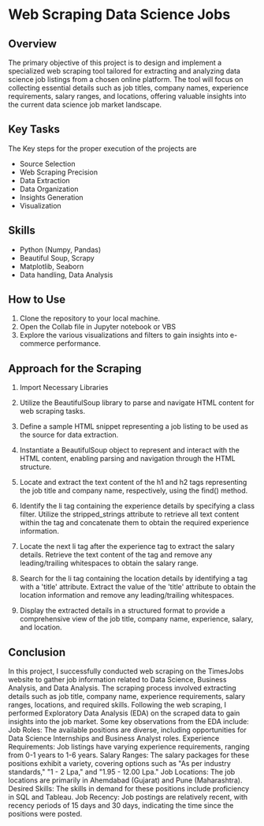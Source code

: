 
# Web Scraping Data Science Jobs

## Overview
The primary objective of this project is to design and implement a specialized web scraping tool tailored for extracting and analyzing data science job listings from a chosen online platform. The tool will focus on collecting essential details such as job titles, company names, experience requirements, salary ranges, and locations, offering valuable insights into the current data science job market landscape.

## Key Tasks
The Key steps for the proper execution of the projects are
- Source Selection 
- Web Scraping Precision
- Data Extraction 
- Data Organization
- Insights Generation
- Visualization 

##  Skills
- Python (Numpy, Pandas)
- Beautiful Soup, Scrapy
- Matplotlib, Seaborn
- Data handling, Data Analysis


## How to Use
1. Clone the repository to your local machine.
2. Open the Collab file in Jupyter notebook or VBS
3. Explore the various visualizations and filters to gain insights into e-commerce performance.
   
## Approach for the Scraping

   1. Import Necessary Libraries
   
   2. Utilize the BeautifulSoup library to parse and navigate HTML content for web scraping tasks.
    
   3. Define a sample HTML snippet representing a job listing to be used as the source for data extraction.
   
   4. Instantiate a BeautifulSoup object to represent and interact with the HTML content, enabling parsing and navigation through the HTML structure.
   
   5. Locate and extract the text content of the h1 and h2 tags representing the job title and company name, respectively, using the find() method.
   
   6. Identify the li tag containing the experience details by specifying a class filter. Utilize the stripped_strings attribute to retrieve all text content within the tag and concatenate them to obtain the required experience information.
   
   7. Locate the next li tag after the experience tag to extract the salary details. Retrieve the text content of the tag and remove any leading/trailing whitespaces to obtain the salary range.
   
   8. Search for the li tag containing the location details by identifying a tag with a 'title' attribute. Extract the value of the 'title' attribute to obtain the location information and remove any leading/trailing whitespaces.
   
   9. Display the extracted details in a structured format to provide a comprehensive view of the job title, company name, experience, salary, and location.

## Conclusion
In this project, I successfully conducted web scraping on the TimesJobs website to gather job information related to Data Science, Business Analysis, and Data Analysis. The scraping process involved extracting details such as job title, company name, experience requirements, salary ranges, locations, and required skills.
Following the web scraping, I performed Exploratory Data Analysis (EDA) on the scraped data to gain insights into the job market. 
Some key observations from the EDA include:
   Job Roles: The available positions are diverse, including opportunities for Data Science Internships and Business Analyst roles.
   Experience Requirements: Job listings have varying experience requirements, ranging from 0-1 years to 1-6 years.
   Salary Ranges: The salary packages for these positions exhibit a variety, covering options such as "As per industry standards," "1 - 2 Lpa," and "1.95 - 12.00 Lpa."
   Job Locations: The job locations are primarily in Ahemdabad (Gujarat) and Pune (Maharashtra).
   Desired Skills: The skills in demand for these positions include proficiency in SQL and Tableau.
   Job Recency: Job postings are relatively recent, with recency periods of 15 days and 30 days, indicating the time since the positions were posted.

